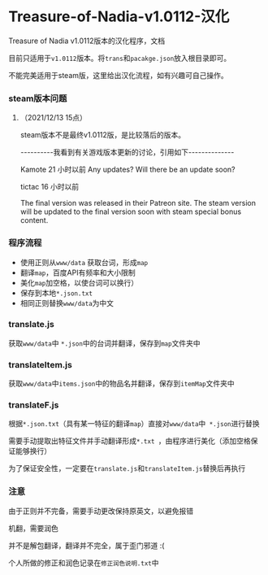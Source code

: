 # Treasure-of-Nadia-v1.0112-汉化
Treasure of Nadia v1.0112版本的汉化程序，文档

目前只适用于`v1.0112`版本。将`trans`和`pacakge.json`放入根目录即可。

不能完美适用于steam版，这里给出汉化流程，如有兴趣可自己操作。



### steam版本问题

1. （2021/12/13 15点）

   steam版本不是最终v1.0112版，是比较落后的版本。

   ----------我看到有关游戏版本更新的讨论，引用如下--------------

   Kamote  21 小时以前 
   Any updates?
   Will there be an update soon?

   tictac 16 小时以前     

   The final version was released in their Patreon site. The steam version will be updated to the final version soon with steam special bonus content.

### 程序流程

- 使用正则从`www/data` 获取台词，形成`map`
- 翻译`map`，百度API有频率和大小限制
- 美化`map`加空格，以使台词可以换行）
- 保存到本地`*.json.txt`
- 相同正则替换`www/data`为中文



### translate.js

获取`www/data`中 `*.json`中的台词并翻译，保存到`map`文件夹中



### translateItem.js

获取`www/data`中`items.json`中的物品名并翻译，保存到`itemMap`文件夹中



### translateF.js

根据`*.json.txt`（具有某一特征的翻译`map`）直接对`www/data`中` *.json`进行替换

需要手动提取出特征文件并手动翻译形成`*.txt `，由程序进行美化（添加空格保证能够换行）

为了保证安全性，一定要在`translate.js`和`translateItem.js`替换后再执行



### 注意

由于正则并不完备，需要手动更改保持原英文，以避免报错

机翻，需要润色

并不是解包翻译，翻译并不完全，属于歪门邪道 :(

个人所做的修正和润色记录在`修正润色说明.txt`中




